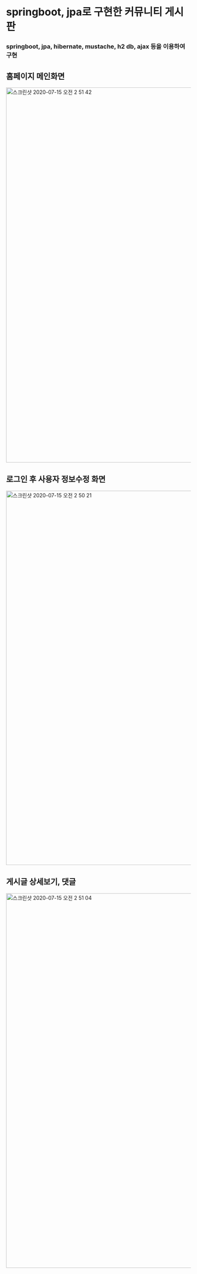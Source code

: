 # springboot, jpa로 구현한 커뮤니티 게시판

### springboot, jpa, hibernate, mustache, h2 db, ajax 등을 이용하여 구현

## 홈페이지 메인화면

<img width="1023" alt="스크린샷 2020-07-15 오전 2 51 42" src="https://user-images.githubusercontent.com/59955248/87459697-b2eb5900-c646-11ea-8a70-3bf19bdcf2e3.png">


## 로그인 후 사용자 정보수정 화면

<img width="1021" alt="스크린샷 2020-07-15 오전 2 50 21" src="https://user-images.githubusercontent.com/59955248/87459897-f80f8b00-c646-11ea-965f-95ab03cac5ed.png">


## 게시글 상세보기, 댓글
<img width="1022" alt="스크린샷 2020-07-15 오전 2 51 04" src="https://user-images.githubusercontent.com/59955248/87460073-40c74400-c647-11ea-9872-a139e63748ae.png">

